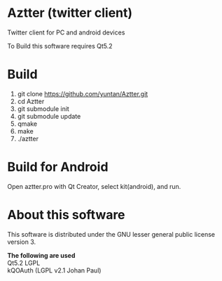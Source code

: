 Aztter (twitter client)
=======================

Twitter client for PC and android devices

To Build this software requires Qt5.2

# Build
1. git clone https://github.com/yuntan/Aztter.git
1. cd Aztter
1. git submodule init
1. git submodule update
1. qmake
1. make
1. ./aztter

# Build for Android
Open aztter.pro with Qt Creator, select kit(android), and run.

# About this software
This software is distributed under the GNU lesser general public license version 3.  

__The following are used__  
Qt5.2 LGPL  
kQOAuth (LGPL v2.1 Johan Paul)  


